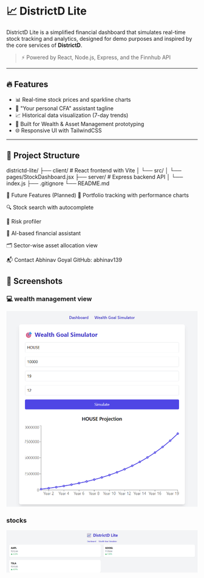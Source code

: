 # 📈 DistrictD Lite

DistrictD Lite is a simplified financial dashboard that simulates real-time stock tracking and analytics, designed for demo purposes and inspired by the core services of **DistrictD**.

> ⚡ Powered by React, Node.js, Express, and the Finnhub API

---

## 🔥 Features

- 📊 Real-time stock prices and sparkline charts
- 🧠 "Your personal CFA" assistant tagline
- 📈 Historical data visualization (7-day trends)
- 💼 Built for Wealth & Asset Management prototyping
- 🌐 Responsive UI with TailwindCSS

---

## 📁 Project Structure

districtd-lite/
├── client/ # React frontend with Vite
│ └── src/
│ └── pages/StockDashboard.jsx
├── server/ # Express backend API
│ └── index.js
├── .gitignore
└── README.md

🌟 Future Features (Planned)
📌 Portfolio tracking with performance charts

🔍 Stock search with autocomplete

🧩 Risk profiler

🧠 AI-based financial assistant

🗂️ Sector-wise asset allocation view

📬 Contact
Abhinav Goyal
GitHub: abhinav139
## 📸 Screenshots

### 💻 wealth management view
![Dashboard](./assets/2.png)

### stocks 
![Mobile](./assets/1.png)

